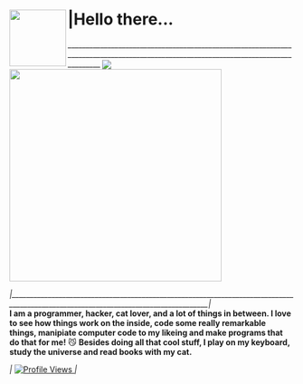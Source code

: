 <h1> |Hello there...
  <img align="left" src="https://thumbs.gfycat.com/BeneficialShamelessAmphiuma-size_restricted.gif" width="100"></h1>
 _____________________________________________________________________________________________________________________________________
  <a href="https://github.com/CamoCatX">
  <img align="center" src="https://github-readme-stats.vercel.app/api?username=CamoCatX&count_private=true&show_icons=true&theme=chartreuse-dark" />
  </a>
  <a href="https://github.com/CamoCatX">
    <img align="center" src="https://github-readme-stats.vercel.app/api/top-langs/?username=CamoCatX&count_private=true&layout=compact&theme=chartreuse-dark&langs_count=13"width="375" />
  </a>

<br>

*|_____________________________________________________________________________________________________________________________________|*                 
**I am a programmer, hacker, cat lover, and a lot of things in between. I love to see how things work on the inside, code some really remarkable things, manipiate computer code to my likeing and make programs that do that for me!** 😼
**Besides doing all that cool stuff, I play on my keyboard, study the universe and read books with my cat.**

*|*
<a href="https://github.com/CamoCatX">
    <img src="https://komarev.com/ghpvc/?username=CamoCatX" alt="Profile Views" />
  </a>
  *|*
<!--
**CamoCatX** is a 😻 _special_ 😻 repository because its `README.md` (this file) appears on your GitHub profile.

Here are some ideas to get you started:

- 🔭 I’m currently working on ...
- 🌱 I’m currently learning ...
- 👯 I’m looking to collaborate on ...
- 🤔 I’m looking for help with ...
- 💬 Ask me about ...
- 📫 How to reach me: ...
- 😄 Pronouns: ...
- ⚡ Fun fact: ...
-->

